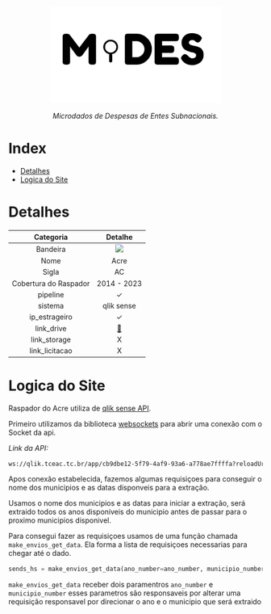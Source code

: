 <!-- Header -->
<p align="center">
  <a href="https://basedosdados.org">
    <img src="/docs/images/logo1_mides_black.png" width="340" alt="MiDES">
  </a>
</p>

<p align="center">
    <em>Microdados de Despesas de Entes Subnacionais.</em>
</p>

# Index

- [Detalhes](#detalhes)
- [Logica do Site](#logica-do-site)

# Detalhes
Categoria|Detalhe|
|:-:|:-:|
Bandeira|<img src="http://www.educadores.diaadia.pr.gov.br/modules/galeria/uploads/11/normal_1409852740bandeiraacre.png" width=50>
Nome|Acre
Sigla| AC
Cobertura do Raspador| 2014 - 2023
pipeline|✓
sistema|qlik sense
ip_estrageiro|✓
link_drive|[:link:](https://drive.google.com/drive/u/0/folders/1XRxr0CilhDWyiGfa2XPFcFZRCzUTdpz3)
link_storage|X
link_licitacao|X

# Logica do Site

Raspador do Acre utiliza de [qlik sense API](https://help.qlik.com/en-US/sense-developer/May2024/Subsystems/EngineJSONAPI/Content/introduction.htm).

Primeiro utilizamos da biblioteca [websockets](https://pypi.org/project/websockets/) para abrir uma conexão com o Socket da api.

*Link da API:* 
```bash
ws://qlik.tceac.tc.br/app/cb9dbe12-5f79-4af9-93a6-a778ae7ffffa?reloadUri=http%3A%2F%2Fqlik.tceac.tc.br%2Fextensions%2Fgastospublicos%2Fgastospublicos.html%3F_ga%3D2.234985153.1351290455.1696941468-160473323.1696941468%26_gl%3D1*1udkbll*_ga*MTYwNDczMzIzLjE2OTY5NDE0Njg.*_ga_7W9X95Q11R*MTY5Njk0MTQ2Ny4xLjEuMTY5Njk0MTU4NS4wLjAuMA..*_ga_BGWR95NM02*MTY5Njk0MTQ2Ny4xLjEuMTY5Njk0MTU4NS4wLjAuMA..
```
Apos conexão estabelecida, fazemos algumas requisiçoes para conseguir o nome dos municipios e as datas disponveis para a extração.

Usamos o nome dos municipios e as datas para iniciar a extração, será extraido todos os anos disponiveis do municipio antes de passar para o proximo municipios disponivel.

Para consegui fazer as requisiçoes usamos de uma função chamada `make_envios_get_data`. Ela forma a lista de requisiçoes necessarias para chegar até o dado.

```py
sends_hs = make_envios_get_data(ano_number=ano_number, municipio_number=municipio_number)
```
`make_envios_get_data` receber dois paramentros `ano_number` e `municipio_number` esses parametros são responsaveis por alterar uma requisição responsavel por direcionar o ano e o municipio que será extraido
